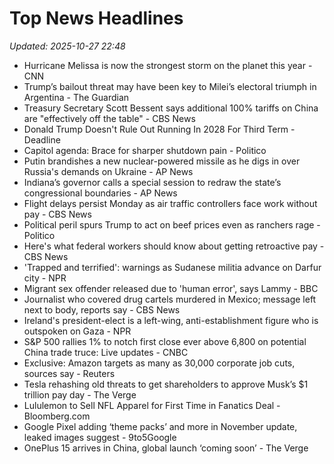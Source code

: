 # Top News Headlines

_Updated: 2025-10-27 22:48_

- Hurricane Melissa is now the strongest storm on the planet this year - CNN
- Trump’s bailout threat may have been key to Milei’s electoral triumph in Argentina - The Guardian
- Treasury Secretary Scott Bessent says additional 100% tariffs on China are "effectively off the table" - CBS News
- Donald Trump Doesn't Rule Out Running In 2028 For Third Term - Deadline
- Capitol agenda: Brace for sharper shutdown pain - Politico
- Putin brandishes a new nuclear-powered missile as he digs in over Russia's demands on Ukraine - AP News
- Indiana’s governor calls a special session to redraw the state’s congressional boundaries - AP News
- Flight delays persist Monday as air traffic controllers face work without pay - CBS News
- Political peril spurs Trump to act on beef prices even as ranchers rage - Politico
- Here's what federal workers should know about getting retroactive pay - CBS News
- 'Trapped and terrified': warnings as Sudanese militia advance on Darfur city - NPR
- Migrant sex offender released due to 'human error', says Lammy - BBC
- Journalist who covered drug cartels murdered in Mexico; message left next to body, reports say - CBS News
- Ireland's president-elect is a left-wing, anti-establishment figure who is outspoken on Gaza - NPR
- S&P 500 rallies 1% to notch first close ever above 6,800 on potential China trade truce: Live updates - CNBC
- Exclusive: Amazon targets as many as 30,000 corporate job cuts, sources say - Reuters
- Tesla rehashing old threats to get shareholders to approve Musk’s $1 trillion pay day - The Verge
- Lululemon to Sell NFL Apparel for First Time in Fanatics Deal - Bloomberg.com
- Google Pixel adding ‘theme packs’ and more in November update, leaked images suggest - 9to5Google
- OnePlus 15 arrives in China, global launch ‘coming soon’ - The Verge